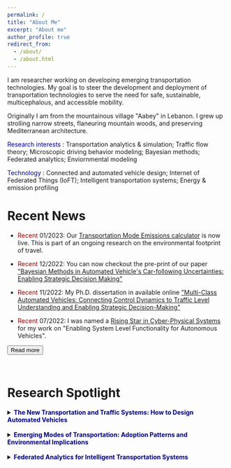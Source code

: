 ```yaml
---
permalink: /
title: "About Me"
excerpt: "About me"
author_profile: true
redirect_from: 
  - /about/
  - /about.html
---
```


I am researcher working on developing emerging transportation technologies. My goal is to steer the development and deployment of transportation technologies to serve the need for safe, sustainable, multicephalous, and accessible mobility. 

Originally I am from the mountainous village "Aabey" in Lebanon. I grew up strolling narrow streets, flaneuring mountain woods, and preserving Mediterranean architecture. 

<span style="color:darkblue"> Research interests </span>: Transportation analytics & simulation; Traffic flow theory; Microscopic driving behavior modeling; Bayesian methods; Federated analytics; Enviornmental modeling

<span style="color:darkblue"> Technology </span>: Connected and automated vehicle design; Internet of Federated Things (IoFT); Intelligent transportation systems; Energy & emission profiling



Recent News
======
* <span style="color:darkred"> Recent </span> 01/2023: Our [Transportation Mode Emissions calculator](https://www.calconic.com/calculator-widgets/transportation-mode-emissions-calculator-c02e/63c48b9a20c258001f9bfe22?layouts=true) is now live. This is part of an ongoing research on the environmental footprint of travel. 

* <span style="color:darkred"> Recent </span> 12/2022: You can now checkout the pre-print of our paper ["Bayesian Methods in Automated Vehicle's Car-following Uncertainties: Enabling Strategic Decision Making"](https://arxiv.org/abs/2210.13683)

* <span style="color:darkred"> Recent </span> 11/2022: My Ph.D. dissertation in available online ["Multi-Class Automated Vehicles: Connecting Control Dynamics to Traffic Level Understanding and Enabling Strategic Decision-Making"](https://www.proquest.com/pqdtglobal/docview/2737490814/AA10F2DD3BAC463DPQ/1?accountid=465)

* <span style="color:darkred"> Recent </span> 07/2022: I was named a [Rising Star in Cyber-Physical Systems](https://risingstars.linklab.virginia.edu/2022/participants/wissam-kontar/) for my work on "Enabling System Level Functionality for Autonomous Vehicles". 

<button onclick="window.location.href='https://wissamkontar.github.io/news/';">Read more</button>
<p>&nbsp;</p>

Research Spotlight
======

<details>
<summary><b><span style="color:darkblue">The New Transportation and Traffic Systems: How to Design Automated Vehicles </span></b></summary>

<center>
  <img src="../images/r1.jpg" width="100%" />
</center>

</details> <br>


<details>
<summary><b><span style="color:darkblue">Emerging Modes of Transportation: Adoption Patterns and Environmental Implications </span></b></summary>

</details> <br>


<details>
<summary><b><span style="color:darkblue">Federated Analytics for Intelligent Transportation Systems </span></b></summary>

</details>
